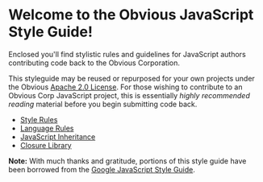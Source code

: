 # Welcome to the Obvious JavaScript Style Guide!

Enclosed you'll find stylistic rules and guidelines for JavaScript authors contributing code back to the Obvious Corporation.

This styleguide may be reused or repurposed for your own projects under the Obvious [Apache 2.0 License](https://github.com/Obvious/open-source/blob/master/apache-license-2.0.md). For those wishing to contribute to an Obvious Corp JavaScript project, this is essentially *highly recommended reading* material before you begin submitting code back.

  * [Style Rules](./JavaScript/style-rules.md)
  * [Language Rules](./JavaScript/language-rules.md)
  * [JavaScript Inheritance](./JavaScript/inheritance.md)
  * [Closure Library](./JavaScript/closure-library.md)

**Note:** With much thanks and gratitude, portions of this style guide have been borrowed from the [Google JavaScript Style Guide](http://google-styleguide.googlecode.com/svn/trunk/javascriptguide.xml).
